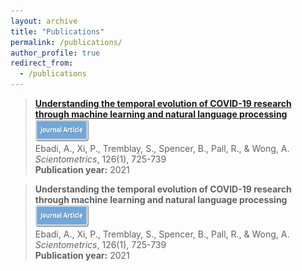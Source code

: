 ```yaml
---
layout: archive
title: "Publications"
permalink: /publications/
author_profile: true
redirect_from:
  - /publications
---
```


> [__Understanding the temporal evolution of COVID-19 research through machine learning and natural language processing__ ](https://link.springer.com/article/10.1007/s11192-020-03744-7) <img src="/images/Journal.png" width="85" height="35">  
> Ebadi, A., Xi, P., Tremblay, S., Spencer, B., Pall, R., & Wong, A.  
> _Scientometrics_, 126(1), 725-739  
> __Publication year:__ 2021  

> __Understanding the temporal evolution of COVID-19 research through machine learning and natural language processing__ <img src="/images/Journal.png" width="85" height="35">  
> Ebadi, A., Xi, P., Tremblay, S., Spencer, B., Pall, R., & Wong, A.  
> _Scientometrics_, 126(1), 725-739  
> __Publication year:__ 2021 
